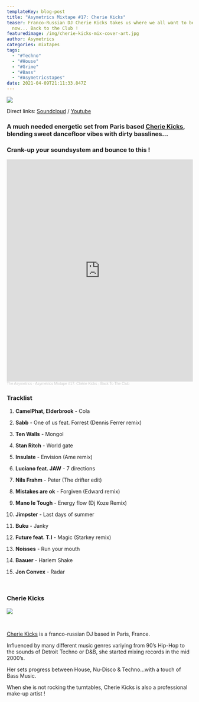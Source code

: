 ```yaml
---
templateKey: blog-post
title: "Asymetrics Mixtape #17: Cherie Kicks"
teaser: Franco-Russian DJ Cherie Kicks takes us where we all want to be right
  now... Back to the Club !
featuredimage: /img/cherie-kicks-mix-cover-art.jpg
author: Asymetrics
categories: mixtapes
tags:
  - "#Techno"
  - "#House"
  - "#Grime"
  - "#Bass"
  - "#Asymetricstapes"
date: 2021-04-09T21:11:33.847Z
---
```

![](/img/theasymetrics_cherie_kicks_main.jpg)

Direct links: [Soundcloud](https://soundcloud.com/the-asymetrics/asymetrics-mixtape-17-cherie-kicks-back-to-the-club) / [Youtube](https://www.youtube.com/watch?v=JYiSpu6Meys)

### A much needed energetic set from Paris based **[Cherie Kicks](https://soundcloud.com/cherie-kicks)**, blending sweet dancefloor vibes with dirty basslines... 

### Crank-up your soundsystem and bounce to this !

<iframe width="100%" height="600" scrolling="no" frameborder="no" allow="autoplay" src="https://w.soundcloud.com/player/?url=https%3A//api.soundcloud.com/tracks/1025905036&color=%23ff5500&auto_play=false&hide_related=false&show_comments=true&show_user=true&show_reposts=false&show_teaser=true&visual=true"></iframe><div style="font-size: 10px; color: #cccccc;line-break: anywhere;word-break: normal;overflow: hidden;white-space: nowrap;text-overflow: ellipsis; font-family: Interstate,Lucida Grande,Lucida Sans Unicode,Lucida Sans,Garuda,Verdana,Tahoma,sans-serif;font-weight: 100;"><a href="https://soundcloud.com/the-asymetrics" title="The Asymetrics" target="_blank" style="color: #cccccc; text-decoration: none;">The Asymetrics</a> · <a href="https://soundcloud.com/the-asymetrics/asymetrics-mixtape-17-cherie-kicks-back-to-the-club" title="Asymetrics Mixtape #17: Chérie Kicks - Back To The Club" target="_blank" style="color: #cccccc; text-decoration: none;">Asymetrics Mixtape #17: Chérie Kicks - Back To The Club</a></div>

### Tracklist

1. **CamelPhat, Elderbrook** - Cola

2. **Sabb** - One of us feat. Forrest (Dennis Ferrer remix)

3. **Ten Walls** - Mongol

4. **Stan Ritch** - World gate

5. **Insulate** - Envision (Ame remix)

6. **Luciano feat. JAW** - 7 directions

7. **Nils Frahm** - Peter (The drifter edit)

8. **Mistakes are ok** - Forgiven (Edward remix)

9. **Mano le Tough** - Energy flow (Dj Koze Remix)

10. **Jimpster** - Last days of summer

11. **Buku** - Janky

12. **Future feat. T.I** - Magic (Starkey remix)

13. **Noisses** - Run your mouth

14. **Baauer** - Harlem Shake

15. **Jon Convex** - Radar

<br>

### Cherie Kicks

![](/img/theasymetrics_cherie_kicks_2.jpg)

<br>

[Cherie Kicks](https://www.instagram.com/cheriekicks) is a franco-russian DJ based in Paris, France.

Influenced by many different music genres variying from 90’s Hip-Hop to the sounds of Detroit Techno or D&B, she started mixing records in the mid 2000’s.

Her sets progress between House, Nu-Disco & Techno…with a touch of Bass Music.

When she is not rocking the turntables, Cherie Kicks is also a professional make-up artist !